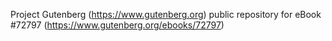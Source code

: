 Project Gutenberg (https://www.gutenberg.org) public repository
for eBook #72797 (https://www.gutenberg.org/ebooks/72797)
